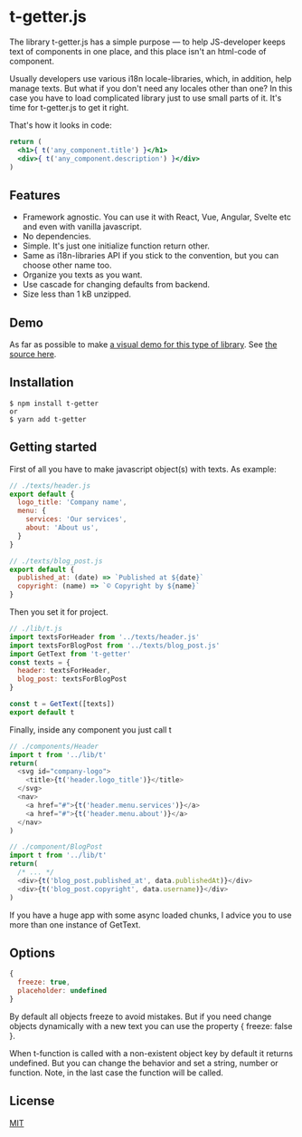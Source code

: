 # t-getter.js

The library t-getter.js has a simple purpose — to help JS-developer keeps text of components in one place, and this place isn't an html-code of component.

Usually developers use various i18n locale-libraries, which, in addition, help manage texts.
But what if you don't need any locales other than one? In this case you have to load complicated library just to use small parts of it. It's time for t-getter.js to get it right.

That's how it looks in code:

```jsx
return (
  <h1>{ t('any_component.title') }</h1>
  <div>{ t('any_component.description') }</div>
)
```

## Features

- Framework agnostic. You can use it with React, Vue, Angular, Svelte etc and even with vanilla javascript.
- No dependencies.
- Simple. It's just one initialize function return other.
- Same as i18n-libraries API if you stick to the convention, but you can choose other name too.
- Organize you texts as you want.
- Use cascade for changing defaults from backend.
- Size less than 1 kB unzipped.

## Demo

As far as possible to make [a visual demo for this type of library](https://a-dev.github.io/t-getter/). See [the source here](https://github.com/a-dev/t-getter/tree/main/examples/demo).

## Installation

```
$ npm install t-getter
or
$ yarn add t-getter
```

## Getting started

First of all you have to make javascript object(s) with texts.
As example:

```js
// ./texts/header.js
export default {
  logo_title: 'Company name',
  menu: {
    services: 'Our services',
    about: 'About us',
  }
}

// ./texts/blog_post.js
export default {
  published_at: (date) => `Published at ${date}`
  copyright: (name) => `© Copyright by ${name}`
}
```

Then you set it for project.

```js
// ./lib/t.js
import textsForHeader from '../texts/header.js'
import textsForBlogPost from '../texts/blog_post.js'
import GetText from 't-getter'
const texts = {
  header: textsForHeader,
  blog_post: textsForBlogPost
}

const t = GetText([texts])
export default t
```

Finally, inside any component you just call t

```js
// ./components/Header
import t from '../lib/t'
return(
  <svg id="company-logo">
    <title>{t('header.logo_title')}</title>
  </svg>
  <nav>
    <a href="#">{t('header.menu.services')}</a>
    <a href="#">{t('header.menu.about')}</a>
  </nav>
)

// ./component/BlogPost
import t from '../lib/t'
return(
  /* ... */
  <div>{t('blog_post.published_at', data.publishedAt)}</div>
  <div>{t('blog_post.copyright', data.username)}</div>
)

```

If you have a huge app with some async loaded chunks, I advice you to use more than one instance of GetText.

## Options

```js
{
  freeze: true,
  placeholder: undefined
}
```

By default all objects freeze to avoid mistakes. But if you need change objects dynamically with a new text you can use the property { freeze: false }.

When t-function is called with a non-existent object key by default it returns undefined. But you can change the behavior and set a string, number or function. Note, in the last case the function will be called.

## License

[MIT](https://github.com/a-dev/t-getter/blob/main/LICENSE)
